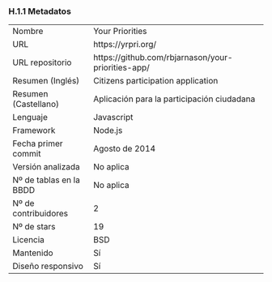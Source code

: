 ### H.1.1 Metadatos

<table>
  <tr>
    <td>Nombre</td>
    <td>Your Priorities</td>
  </tr>
  <tr>
    <td>URL</td>
    <td>https://yrpri.org/ </td>
  </tr>
  <tr>
    <td>URL repositorio</td>
    <td>https://github.com/rbjarnason/your-priorities-app/ </td>
  </tr>
  <tr>
    <td>Resumen (Inglés)</td>
    <td>Citizens participation application</td>
  </tr>
  <tr>
    <td>Resumen (Castellano)</td>
    <td>Aplicación para la participación ciudadana</td>
  </tr>
  <tr>
    <td>Lenguaje</td>
    <td>Javascript</td>
  </tr>
  <tr>
    <td>Framework</td>
    <td>Node.js</td>
  </tr>
  <tr>
    <td>Fecha primer commit</td>
    <td>Agosto de 2014</td>
  </tr>
  <tr>
    <td>Versión analizada</td>
    <td>No aplica</td>
  </tr>
  <tr>
    <td>Nº de tablas en la BBDD</td>
    <td>No aplica</td>
  </tr>
  <tr>
    <td>Nº de contribuidores</td>
    <td>2</td>
  </tr>
  <tr>
    <td>Nº de stars</td>
    <td>19</td>
  </tr>
  <tr>
    <td>Licencia</td>
    <td>BSD</td>
  </tr>
  <tr>
    <td>Mantenido</td>
    <td>Sí</td>
  </tr>
  <tr>
    <td>Diseño responsivo</td>
    <td>Sí</td>
  </tr>
</table>


 


